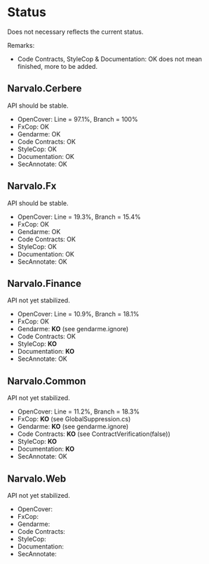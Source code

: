 Status
======

Does not necessary reflects the current status.

Remarks:
- Code Contracts, StyleCop & Documentation: OK does not mean finished, more to be added.

Narvalo.Cerbere
---------------

API should be stable.
- OpenCover: Line = 97.1%, Branch = 100%
- FxCop: OK
- Gendarme: OK
- Code Contracts: OK
- StyleCop: OK
- Documentation: OK
- SecAnnotate: OK

Narvalo.Fx
------------

API should be stable.
- OpenCover: Line = 19.3%, Branch = 15.4%
- FxCop: OK
- Gendarme: OK
- Code Contracts: OK
- StyleCop: OK
- Documentation: OK
- SecAnnotate: OK

Narvalo.Finance
---------------

API not yet stabilized.
- OpenCover: Line = 10.9%, Branch = 18.1%
- FxCop: OK
- Gendarme: **KO** (see gendarme.ignore)
- Code Contracts: OK
- StyleCop: **KO**
- Documentation: **KO**
- SecAnnotate: OK

Narvalo.Common
--------------

API not yet stabilized.
- OpenCover: Line = 11.2%, Branch = 18.3%
- FxCop: **KO** (see GlobalSuppression.cs)
- Gendarme: **KO** (see gendarme.ignore)
- Code Contracts: **KO** (see ContractVerification(false))
- StyleCop: **KO**
- Documentation: **KO**
- SecAnnotate: OK

Narvalo.Web
-----------

API not yet stabilized.
- OpenCover:
- FxCop:
- Gendarme:
- Code Contracts:
- StyleCop:
- Documentation:
- SecAnnotate: